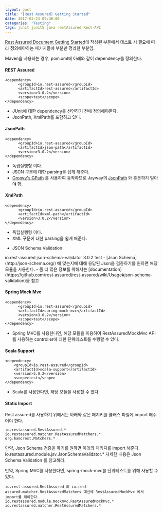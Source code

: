```yaml
---
layout: post
title: "[Rest Assured] Getting Started"
date: 2017-03-23 09:30:00
categories: "Testing"
tags: junit junit5 java restAssured Rest-API
---
```


[Rest Assured Document Getting Started](https://github.com/rest-assured/rest-assured/wiki/GettingStarted)에 작성된 부분에서 테스트 시 필요에 따라 정의해야하는 패키지들에 부분만 정리한 부분임.

Maven을 사용하는 경우, pom.xml에 아래와 같이 dependency를 정의한다.


#### REST Assured ####
```
<dependency>
      <groupId>io.rest-assured</groupId>
      <artifactId>rest-assured</artifactId>
      <version>3.0.2</version>
      <scope>test</scope>
</dependency>
```
- JUnit에 대한 dependency를 선언하기 전에 정의해야한다.
- JsonPath, XmlPath를 포함하고 있다.

#### JsonPath ####
```
<dependency>
      <groupId>io.rest-assured</groupId>
      <artifactId>json-path</artifactId>
      <version>3.0.2</version>
</dependency>
```
- 독립실행형 이다.
- JSON 구문에 대한 parsing을 쉽게 해준다.
- [Groovy's GPath](http://groovy-lang.org/processing-xml.html#_gpath) 를 사용하여 동작하므로  Jayway의 [JsonPath](https://github.com/jayway/JsonPath) 와 혼돈하지 말아야 함.

#### XmlPath ####
```
<dependency>
      <groupId>io.rest-assured</groupId>
      <artifactId>xml-path</artifactId>
      <version>3.0.2</version>
</dependency>
```
- 독립실행형 이다.
- XML 구문에 대한 parsing을 쉽게 해준다.

* JSON Schema Validation
<dependency>
      <groupId>io.rest-assured</groupId>
      <artifactId>json-schema-validator</artifactId>
      <version>3.0.2</version>
      <scope>test</scope>
</dependency>
- [Json Schema](http://json-schema.org/) 에 맞는지에 대해 응답된 Json을 검증하기를 원하면 해당 모듈을 사용한다.
- 좀 더 많은 정보를 위해서는 [documentation](https://github.com/rest-assured/rest-assured/wiki/Usage#json-schema-validation)을 참고

#### Spring Mock Mvc ####
```
<dependency>
      <groupId>io.rest-assured</groupId>
      <artifactId>spring-mock-mvc</artifactId>
      <version>3.0.2</version>
      <scope>test</scope>
</dependency>
```
- Spring MVC를 사용한다면, 해당 모듈을 이용하여 RestAssuredMockMvc API를 사용하는 controller에 대한 단위테스트를 수행할 수 있다.

#### Scala Support ####
```
<dependency>
    <groupId>io.rest-assured</groupId>
    <artifactId>scala-support</artifactId>
    <version>3.0.2</version>
    <scope>test</scope>
</dependency>
```
- Scala를 사용한다면, 해당 모듈을 사용할 수 있다.

#### Static Import ####
Rest assured를 사용하기 위해서는 아래와 같은 패지키를 클래스 파일에 import 해주어야 한다.
```
io.restassured.RestAssured.*
io.restassured.matcher.RestAssuredMatchers.*
org.hamcrest.Matchers.*
```
만약, Json Schema 검증을 하기를 원하면 아래의 패키지를 import 해준다.
io.restassured.module.jsv.JsonSchemaValidator.*
자세한 내용은 Json Schema Validation 를 참고해라.

만약, Spring MVC를 사용한다면, spring-mock-mvc를 단위테스트를 위해 사용할 수 있다.
```
io.rest-assured.RestAssured 와 io.rest-assured.matcher.RestAssuredMatchers 대신에 RestAssuredMockMvc 에서 import를 해야한다.
io.restassured.module.mockmvc.RestAssuredMockMvc.*
io.restassured.matcher.RestAssuredMatchers.*
```
